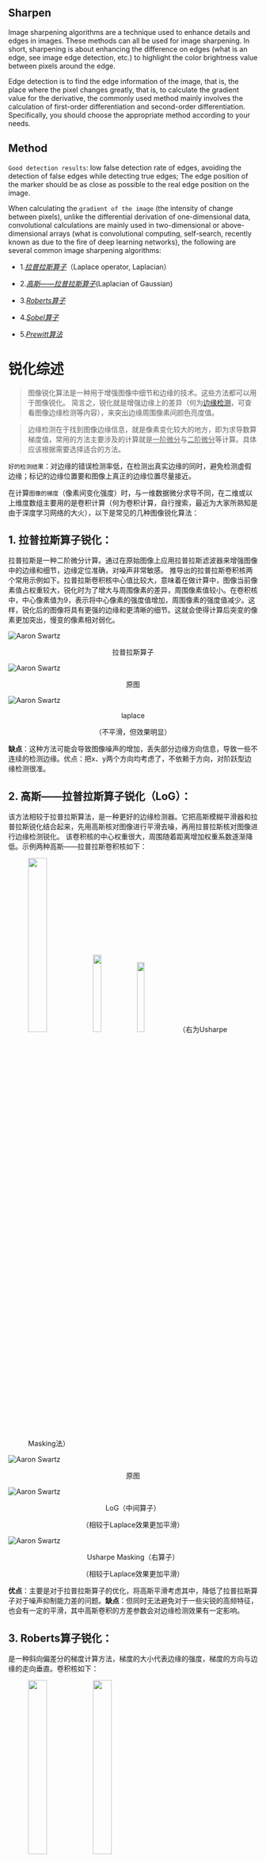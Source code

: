 ## Sharpen

Image sharpening algorithms are a technique used to enhance details and edges in images. These methods can all be used for image sharpening. In short, sharpening is about enhancing the difference on edges (what is an edge, see image edge detection, etc.) to highlight the color brightness value between pixels around the edge.

Edge detection is to find the edge information of the image, that is, the place where the pixel changes greatly, that is, to calculate the gradient value for the derivative, the commonly used method mainly involves the calculation of first-order differentiation and second-order differentiation. Specifically, you should choose the appropriate method according to your needs.

## Method

`Good detection results`: low false detection rate of edges, avoiding the detection of false edges while detecting true edges; The edge position of the marker should be as close as possible to the real edge position on the image.

When calculating the `gradient of the image` (the intensity of change between pixels), unlike the differential derivation of one-dimensional data, convolutional calculations are mainly used in two-dimensional or above-dimensional arrays (what is convolutional computing, self-search, recently known as due to the fire of deep learning networks), the following are several common image sharpening algorithms:
- 1.*[拉普拉斯算子](https://zh.wikipedia.org/wiki/%E6%8B%89%E6%99%AE%E6%8B%89%E6%96%AF%E7%AE%97%E5%AD%90)*（Laplace operator, Laplacian）
- 2.*[高斯——拉普拉斯算子](https://homepages.inf.ed.ac.uk/rbf/HIPR2/log.htm)*(Laplacian of Gaussian)

- 3.*[Roberts算子](https://zhuanlan.zhihu.com/p/506408180)*

- 4.*[Sobel算子](https://zh.wikipedia.org/wiki/%E7%B4%A2%E4%BC%AF%E7%AE%97%E5%AD%90)*
- 5.*[Prewitt算法](zhuanlan.zhihu.com/p/266180689)*

# 锐化综述

>图像锐化算法是一种用于增强图像中细节和边缘的技术。这些方法都可以用于图像锐化。 简言之，锐化就是增强边缘上的差异（何为[边缘检测](https://zh.wikipedia.org/wiki/%E8%BE%B9%E7%BC%98%E6%A3%80%E6%B5%8B)，可查看图像边缘检测等内容），来突出边缘周围像素间颜色亮度值。

>边缘检测在于找到图像边缘信息，就是像素变化较大的地方，即为求导数算梯度值，常用的方法主要涉及的计算就是<u>一阶微分</u>与<u>二阶微分</u>等计算。具体应该根据需要选择适合的方法。

`好的检测结果`：对边缘的错误检测率低，在检测出真实边缘的同时，避免检测虚假边缘；标记的边缘位置要和图像上真正的边缘位置尽量接近。

在计算`图像的梯度`（像素间变化强度）时，与一维数据微分求导不同，在二维或以上维度数组主要用的是卷积计算（何为卷积计算，自行搜索，最近为大家所熟知是由于深度学习网络的大火），以下是常见的几种图像锐化算法：

## 1.	拉普拉斯算子锐化：
拉普拉斯是一种二阶微分计算。通过在原始图像上应用拉普拉斯滤波器来增强图像中的边缘和细节，边缘定位准确，对噪声非常敏感。
推导出的拉普拉斯卷积核两个常用示例如下。拉普拉斯卷积核中心值比较大，意味着在做计算中，图像当前像素值占权重较大，锐化时为了增大与周围像素的差异，周围像素值较小。在卷积核中，中心像素值为9，表示将中心像素的强度值增加，周围像素的强度值减少。这样，锐化后的图像将具有更强的边缘和更清晰的细节。这就会使得计算后突变的像素更加突出，慢变的像素相对弱化。

![Aaron Swartz](https://github.com/CSsaan/MyISharpen/raw/main/Img/%E6%8B%89%E6%99%AE%E6%8B%89%E6%96%AF%E7%AE%97%E5%AD%90.jpg)
<p style="text-align: center;">拉普拉斯算子</p>
 
![Aaron Swartz](https://github.com/CSsaan/MyImage/raw/main/Img/%E5%8E%9F%E5%9B%BE.jpg)
<p style="text-align: center;">原图</p>
 
![Aaron Swartz](https://github.com/CSsaan/MyImage/raw/main/Img/laplace.jpg)

<p style="text-align: center;">laplace</p>
<p style="text-align: center;">（不平滑，但效果明显）</p>


**缺点**：这种方法可能会导致图像噪声的增加，丢失部分边缘方向信息，导致一些不连续的检测边缘。优点：把x、y两个方向均考虑了，不依赖于方向，对阶跃型边缘检测很准。

## 2.	高斯——拉普拉斯算子锐化（LoG）：
该方法相较于拉普拉斯算法，是一种更好的边缘检测器。它把高斯模糊平滑器和拉普拉斯锐化结合起来，先用高斯核对图像进行平滑去噪，再用拉普拉斯核对图像进行边缘检测锐化。
该卷积核的中心权重很大，周围随着距离增加权重系数逐渐降低。示例两种高斯——拉普拉斯卷积核如下： 

<figure>
<img src="https://github.com/CSsaan/MyISharpen/raw/main/Img/%E9%AB%98%E6%96%AF%E2%80%94%E6%8B%89%E6%99%AE%E6%8B%89%E6%96%AF(%E5%B7%A6).jpg" width = 30%/>
<img src="https://github.com/CSsaan/MyISharpen/raw/main/Img/%E9%AB%98%E6%96%AF%E2%80%94%E6%8B%89%E6%99%AE%E6%8B%89%E6%96%AF(%E4%B8%AD).jpg" width = 20%/>
<img src="https://github.com/CSsaan/MyISharpen/raw/main/Img/%E9%AB%98%E6%96%AF%E2%80%94%E6%8B%89%E6%99%AE%E6%8B%89%E6%96%AF(%E5%8F%B3).jpg" width = 19%/>
（右为Usharpe Masking法）
</figure>



![Aaron Swartz](https://github.com/CSsaan/MyImage/raw/main/Img/%E5%8E%9F%E5%9B%BE.jpg)
<p style="text-align: center;">原图</p>
 
![Aaron Swartz](https://github.com/CSsaan/MyImage/raw/main/Img/LoG%EF%BC%88%E4%B8%AD%E9%97%B4%E7%AE%97%E5%AD%90%EF%BC%89.jpg)
<p style="text-align: center;">LoG（中间算子）</p>
<p style="text-align: center;">（相较于Laplace效果更加平滑）</p>

![Aaron Swartz](https://github.com/CSsaan/MyImage/raw/main/Img/Usharpe%20Masking%EF%BC%88%E5%8F%B3%E7%AE%97%E5%AD%90%EF%BC%89.jpg)

<p style="text-align: center;">Usharpe Masking（右算子）</p>
<p style="text-align: center;">（相较于Laplace效果更加平滑）</p>

**优点**：主要是对于拉普拉斯算子的优化，将高斯平滑考虑其中，降低了拉普拉斯算子对于噪声抑制能力差的问题。**缺点**：但同时无法避免对于一些尖锐的高频特征，也会有一定的平滑，其中高斯卷积的方差参数会对边缘检测效果有一定影响。

## 3.	Roberts算子锐化：
是一种斜向偏差分的梯度计算方法，梯度的大小代表边缘的强度，梯度的方向与边缘的走向垂直。卷积核如下：

<figure>
<img src="https://github.com/CSsaan/MyISharpen/raw/main/Img/Roberts%E7%AE%97%E5%AD%90%EF%BC%88%E5%B7%A6%EF%BC%89.jpg" width = 30%/>
<img src="https://github.com/CSsaan/MyISharpen/raw/main/Img/Roberts%E7%AE%97%E5%AD%90%EF%BC%88%E5%8F%B3%EF%BC%89.jpg" width = 30%/>
</figure>
<p style="text-align: center;">Roberts算子</p>
   
![Aaron Swartz](https://github.com/CSsaan/MyImage/raw/main/Img/%E5%8E%9F%E5%9B%BE.jpg)
<p style="text-align: center;">原图</p>

![Aaron Swartz](https://github.com/CSsaan/MyImage/raw/main/Img/Roberts%E6%95%88%E6%9E%9C%EF%BC%88%E5%B7%A6%E7%AE%97%E5%AD%90%EF%BC%89.jpg)
<p style="text-align: center;">Roberts（左算子）</p>

 ![Aaron Swartz](https://github.com/CSsaan/MyImage/raw/main/Img/Roberts%E6%95%88%E6%9E%9C%EF%BC%88%E5%8F%B3%E7%AE%97%E5%AD%90%EF%BC%89.jpg)
<p style="text-align: center;">Roberts（右算子）</p>

**缺点**：对角线相减，定位比较高，但是没有平滑处理，直接减，容易丢失一部分边缘，不具备抗噪声的能力。**优点**：但对陡峭边缘且含噪声少的图像效果较好。

## 4.	Sobel算子锐化：
通过在原始图像上应用Sobel算子，可以增强图像中的水平和垂直边缘。这种方法比拉普拉斯算子锐化更平滑。卷积核如下：

<figure>
<img src="https://github.com/CSsaan/MyISharpen/raw/main/Img/Sobel%E7%AE%97%E5%AD%90%EF%BC%88%E5%B7%A6%E5%8F%B3%EF%BC%89.jpg" width = 50%/>
</figure>
<p style="text-align: center;">Sobel算子</p>
 
![Aaron Swartz](https://github.com/CSsaan/MyImage/raw/main/Img/%E5%8E%9F%E5%9B%BE.jpg)

<p style="text-align: center;">原图</p>

![Aaron Swartz](https://github.com/CSsaan/MyImage/raw/main/Img/Sobel%EF%BC%88%E5%B7%A6%E7%AE%97%E5%AD%90%EF%BC%89.jpg)

<p style="text-align: center;">Sobel（左算子）</p>

![Aaron Swartz](https://github.com/CSsaan/MyImage/raw/main/Img/Sobel%EF%BC%88%E5%8F%B3%E7%AE%97%E5%AD%90%EF%BC%89.jpg)

<p style="text-align: center;">Sobel（右算子）</p>

**缺点**：对噪声有一定平滑抑制的能力，但是还会存在虚假边缘检测，容易检测出多像素的边缘宽度。

## 5.	Prewitt算法：
Prewitt算法和sobel算法类似，只是卷积核的权重值不同。Prewitt算法的卷积核模板对于周围像素的中间位置像素权重与两侧权重相同，这使得周围3临近的像素对于当前像素的影响相同。卷积核如下：

<figure>
<img src="https://github.com/CSsaan/MyISharpen/raw/main/Img/Prewitt%EF%BC%88%E5%B7%A6%E5%8F%B3%EF%BC%89.jpg" width = 50%/>
</figure>
<p style="text-align: center;">Prewitt算子</p>

![Aaron Swartz](https://github.com/CSsaan/MyImage/raw/main/Img/%E5%8E%9F%E5%9B%BE.jpg)

<p style="text-align: center;">原图</p>

 ![Aaron Swartz](https://github.com/CSsaan/MyImage/raw/main/Img/Prewitt%EF%BC%88%E5%B7%A6%E7%AE%97%E5%AD%90%EF%BC%89.jpg)

<p style="text-align: center;">Prewitt（左算子）</p>

 ![Aaron Swartz](https://github.com/CSsaan/MyImage/raw/main/Img/Prewitt%EF%BC%88%E7%AE%97%E5%AD%90%EF%BC%89.jpg)

<p style="text-align: center;">Prewitt（算子）</p>

## 6.	Canny算子锐化：
Canny算子锐化是一种多阶段边缘检测算法，可在保留更多真实边缘的同时减少噪声。由于Canny输出为二值数据（边缘、非边缘），锐化暂时未考虑该方法。
### Canny边缘检测算法主要包括以下五个步骤:
- 对图像进行高斯滤波，以去除噪声。
- 计算图像的梯度幅值和方向。
- 对梯度幅值进行非极大值抑制。
- 使用双阈值法进行边缘跟踪。
- 去除噪声并连接边缘。
- 
具体GLSL实现Canny边缘检测实现请看：链接（候补）。

## 7.	Unsharp Masking锐化： 
Unsharp Masking锐化也是一种常用的图像增强技术，它通过对原始图像进行高斯模糊并将其减去原始图像，然后对结果应用增强锐化滤波器，以增强图像的细节和边缘。
最初应用于暗房摄影。它的名字来源，即该技术使用模糊的或“不清晰的”负片图像来创建蒙版原始图像的。然后将反锐化蒙版与原始正像结合，创建一个比原始图像更不模糊的图像。生成的图像虽然更清晰，但对图像主体的表示可能不太准确。
卷积核为：<img src="https://github.com/CSsaan/MyISharpen/raw/main/Img/Unsharp%20Masking-1.jpg" width = 15%/>。其计算过程如下：

<figure>
<img src="https://github.com/CSsaan/MyISharpen/raw/main/Img/Unsharp%20Masking-2.jpg" width = 95%/></figure>

属于高斯——拉普拉斯算子的一种，其效果如下：

![Aaron Swartz](https://github.com/CSsaan/MyImage/raw/main/Img/%E5%8E%9F%E5%9B%BE.jpg)

<p style="text-align: center;">原图</p>

![Aaron Swartz](https://github.com/CSsaan/MyImage/raw/main/Img/Unsharp%20Masking%EF%BC%88LoG%E7%AE%97%E5%AD%90%EF%BC%89.jpg)

<p style="text-align: center;">Unsharp Masking（LoG算子）</p>

## 代码实现例程：
主要通过 <u>*C++*</u>、<u>*Python*</u>、<u>*shader GLSL*</u>实现。
### (1). OpenCV（C++）：
```` C++
#include <opencv2/opencv.hpp>
using namespace cv;

int main() {
// 读取图像
Mat img = imread("image.jpg");
// 定义锐化卷积核(以拉普拉斯算子为例)
Mat kernel = (Mat_<float>(3,3) << -1,-1,-1,
                                   -1, 9,-1,
                                   -1,-1,-1);

// 应用锐化卷积核
Mat sharp_img;
filter2D(img, sharp_img, -1, kernel);

// 显示原图和锐化后的图像
namedWindow("Original Image");
namedWindow("Sharpened Image");
imshow("Original Image", img);
imshow("Sharpened Image", sharp_img);
waitKey(0);
destroyAllWindows();

return 0;
}
````

### (2). OpenCV（Python）：
```` python
import cv2
import numpy as np

# 读取图像
img = cv2.imread('image.jpg')

# 定义锐化卷积核(以拉普拉斯算子为例)
kernel = np.array([[-1,-1,-1],
                   [-1, 9,-1],
                   [-1,-1,-1]])

# 应用锐化卷积核
sharp_img = cv2.filter2D(img, -1, kernel)

# 显示原图和锐化后的图像
cv2.imshow('Original Image', img)
cv2.imshow('Sharpened Image', sharp_img)
cv2.waitKey(0)
cv2.destroyAllWindows()
````

### (3). GLSL版本（片段着色器）：
```` GLSL
varying vec2 vv2_Texcoord;   // 纹理坐标
uniform sampler2D m_texture; // 原图片

vec3 mtexSample(const float x, const float y)
{
    vec2 uv = vv2_Texcoord + vec2(x / 1280.0, y / 720.0); // 纹理分辨率：1280,720
    lowp vec3 textureColor = texture2D(m_texture, uv);    // 图像纹理采样
    return textureColor;
}

vec3 sharpen(vec2 fragCoord, float strength)
{
    //卷积核 (以拉普拉斯算子为例)
    vec3 f =
        mtexSample(-1.0, -1.0) * -1.0 +
        mtexSample(0.0, -1.0) * -1.0 +
        mtexSample(1.0, -1.0) * -1.0 +

        mtexSample(-1.0, 0.0) * -1.0 +
        mtexSample(0.0, 0.0) * 9.0 +
        mtexSample(1.0, 0.0) * -1.0 +

        mtexSample(-1.0, 1.0) * -1.0 +
        mtexSample(0.0, 1.0) * -1.0 +
        mtexSample(1.0, 1.0) * -1.0;

    return mix(vec4(mtexSample(0.0, 0.0), 1.0), vec4(f, 1.0), strength).rgb;
}

void main()
{
    vec3 sharpened = sharpen(vv2_Texcoord, 1.0);
    gl_FragColor = vec4(sharpened, 1.0);
}
````
